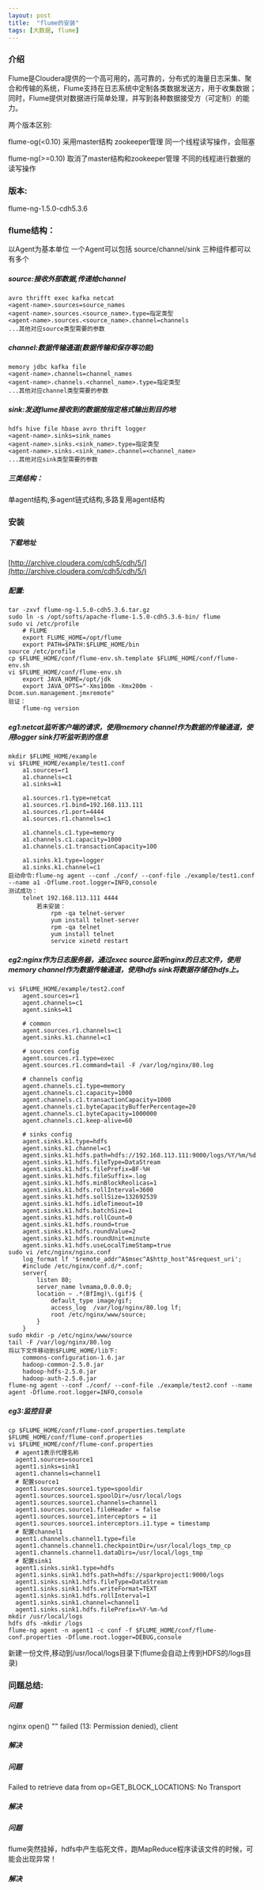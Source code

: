 ```yaml
---
layout: post
title:  "flume的安装"
tags: [大数据, flume]
---
```

### 介绍
Flume是Cloudera提供的一个高可用的，高可靠的，分布式的海量日志采集、聚合和传输的系统，Flume支持在日志系统中定制各类数据发送方，用于收集数据；同时，Flume提供对数据进行简单处理，并写到各种数据接受方（可定制）的能力。

<!--excerpt-->
两个版本区别:

flume-og(<0.10) 采用master结构 zookeeper管理 同一个线程读写操作，会阻塞

flume-ng(>=0.10) 取消了master结构和zookeeper管理 不同的线程进行数据的读写操作
### 版本:
flume-ng-1.5.0-cdh5.3.6
### flume结构：
以Agent为基本单位 一个Agent可以包括 source/channel/sink 三种组件都可以有多个
##### source:接收外部数据,传递给channel
```shell
avro thrifft exec kafka netcat
<agent-name>.sources=source_names
<agent-name>.sources.<source_name>.type=指定类型
<agent-name>.sources.<source_name>.channel=channels
...其他对应source类型需要的参数
```
##### channel:数据传输通道(数据传输和保存等功能)
```shell
memory jdbc kafka file
<agent-name>.channels=channel_names
<agent-name>.channels.<channel_name>.type=指定类型
...其他对应channel类型需要的参数
```
##### sink:发送flume接收到的数据按指定格式输出到目的地
```shell
hdfs hive file hbase avro thrift logger
<agent-name>.sinks=sink_names
<agent-name>.sinks.<sink_name>.type=指定类型
<agent-name>.sinks.<sink_name>.channel=<channel_name>
...其他对应sink类型需要的参数
```
##### 三类结构：
单agent结构,多agent链式结构,多路复用agent结构
### 安装
##### 下载地址
[http://archive.cloudera.com/cdh5/cdh/5/](http://archive.cloudera.com/cdh5/cdh/5/)
##### 配置:
```shell
tar -zxvf flume-ng-1.5.0-cdh5.3.6.tar.gz
sudo ln -s /opt/softs/apache-flume-1.5.0-cdh5.3.6-bin/ flume
sudo vi /etc/profile
	# FLUME
	export FLUME_HOME=/opt/flume
	export PATH=$PATH:$FLUME_HOME/bin
source /etc/profile
cp $FLUME_HOME/conf/flume-env.sh.template $FLUME_HOME/conf/flume-env.sh
vi $FLUME_HOME/conf/flume-env.sh
	export JAVA_HOME=/opt/jdk
	export JAVA_OPTS="-Xms100m -Xmx200m -Dcom.sun.management.jmxremote"
验证：
	flume-ng version
```
##### eg1:netcat监听客户端的请求，使用memory channel作为数据的传输通道，使用logger sink打听监听到的信息
```shell
mkdir $FLUME_HOME/example
vi $FLUME_HOME/example/test1.conf
	a1.sources=r1
	a1.channels=c1
	a1.sinks=k1

	a1.sources.r1.type=netcat
	a1.sources.r1.bind=192.168.113.111
	a1.sources.r1.port=4444
	a1.sources.r1.channels=c1

	a1.channels.c1.type=memory
	a1.channels.c1.capacity=1000
	a1.channels.c1.transactionCapacity=100

	a1.sinks.k1.type=logger
	a1.sinks.k1.channel=c1
启动命令:flume-ng agent --conf ./conf/ --conf-file ./example/test1.conf --name a1 -Dflume.root.logger=INFO,console
测试成功：
	telnet 192.168.113.111 4444
		若未安装：
			rpm -qa telnet-server
			yum install telnet-server
			rpm -qa telnet
			yum install telnet
			service xinetd restart
```
##### eg2:nginx作为日志服务器，通过exec source监听nginx的日志文件，使用memory channel作为数据传输通道，使用hdfs sink将数据存储在hdfs上。
```shell
vi $FLUME_HOME/example/test2.conf
	agent.sources=r1
	agent.channels=c1
	agent.sinks=k1

	# common
	agent.sources.r1.channels=c1
	agent.sinks.k1.channel=c1

	# sources config
	agent.sources.r1.type=exec
	agent.sources.r1.command=tail -F /var/log/nginx/80.log

	# channels config
	agent.channels.c1.type=memory
	agent.channels.c1.capacity=1000
	agent.channels.c1.transactionCapacity=1000
	agent.channels.c1.byteCapacityBufferPercentage=20
	agent.channels.c1.byteCapacity=1000000
	agent.channels.c1.keep-alive=60

	# sinks config
	agent.sinks.k1.type=hdfs
	agent.sinks.k1.channel=c1
	agent.sinks.k1.hdfs.path=hdfs://192.168.113.111:9000/logs/%Y/%m/%d
	agent.sinks.k1.hdfs.fileType=DataStream
	agent.sinks.k1.hdfs.filePrefix=BF-%H
	agent.sinks.k1.hdfs.fileSuffix=.log
	agent.sinks.k1.hdfs.minBlockReolicas=1
	agent.sinks.k1.hdfs.rollInterval=3600
	agent.sinks.k1.hdfs.sollSize=132692539
	agent.sinks.k1.hdfs.idleTimeout=10
	agent.sinks.k1.hdfs.batchSize=1
	agent.sinks.k1.hdfs.rollCount=0
	agent.sinks.k1.hdfs.round=true
	agent.sinks.k1.hdfs.roundValue=2
	agent.sinks.k1.hdfs.roundUnit=minute
	agent.sinks.k1.hdfs.useLocalTimeStamp=true
sudo vi /etc/nginx/nginx.conf
	log_format lf '$remote_addr^A$msec^A$http_host^A$request_uri';
	#include /etc/nginx/conf.d/*.conf;
	server{
		listen 80;
		server_name lvmama,0.0.0.0;
		location ~ .*(BfImg)\.(gif)$ {
			default_type image/gif;
			access_log  /var/log/nginx/80.log lf;
			root /etc/nginx/www/source;
		}
	}
sudo mkdir -p /etc/nginx/www/source
tail -F /var/log/nginx/80.log
将以下文件移动到$FLUME_HOME/lib下:
	commons-configuration-1.6.jar
	hadoop-common-2.5.0.jar
	hadoop-hdfs-2.5.0.jar
	hadoop-auth-2.5.0.jar
flume-ng agent --conf ./conf/ --conf-file ./example/test2.conf --name agent -Dflume.root.logger=INFO,console
```
##### eg3:监控目录
```shell
cp $FLUME_HOME/conf/flume-conf.properties.template $FLUME_HOME/conf/flume-conf.properties
vi $FLUME_HOME/conf/flume-conf.properties
  # agent1表示代理名称
  agent1.sources=source1
  agent1.sinks=sink1
  agent1.channels=channel1
  # 配置source1
  agent1.sources.source1.type=spooldir
  agent1.sources.source1.spoolDir=/usr/local/logs
  agent1.sources.source1.channels=channel1
  agent1.sources.source1.fileHeader = false
  agent1.sources.source1.interceptors = i1
  agent1.sources.source1.interceptors.i1.type = timestamp
  # 配置channel1
  agent1.channels.channel1.type=file
  agent1.channels.channel1.checkpointDir=/usr/local/logs_tmp_cp
  agent1.channels.channel1.dataDirs=/usr/local/logs_tmp
  # 配置sink1
  agent1.sinks.sink1.type=hdfs
  agent1.sinks.sink1.hdfs.path=hdfs://sparkproject1:9000/logs
  agent1.sinks.sink1.hdfs.fileType=DataStream
  agent1.sinks.sink1.hdfs.writeFormat=TEXT
  agent1.sinks.sink1.hdfs.rollInterval=1
  agent1.sinks.sink1.channel=channel1
  agent1.sinks.sink1.hdfs.filePrefix=%Y-%m-%d
mkdir /usr/local/logs
hdfs dfs -mkdir /logs
flume-ng agent -n agent1 -c conf -f $FLUME_HOME/conf/flume-conf.properties -Dflume.root.logger=DEBUG,console
```
新建一份文件,移动到/usr/local/logs目录下(flume会自动上传到HDFS的/logs目录)

### 问题总结:	
##### 问题
nginx open() "" failed (13: Permission denied), client
##### 解决 
##### 问题
Failed to retrieve data from op=GET_BLOCK_LOCATIONS: No Transport
##### 解决
##### 问题
flume突然挂掉，hdfs中产生临死文件，跑MapReduce程序读该文件的时候，可能会出现异常！
##### 解决
